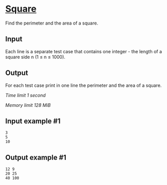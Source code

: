 # [Square](https://www.e-olymp.com/en/problems/124)

Find the perimeter and the area of a square.

## Input

Each line is a separate test case that contains one integer - the length of a square side n (1 ≤ n ≤ 1000).

## Output

For each test case print in one line the perimeter and the area of a square.

_Time limit 1 second_

_Memory limit 128 MiB_

## Input example #1
```
3
5
10
```

## Output example #1
```
12 9
20 25
40 100
```
